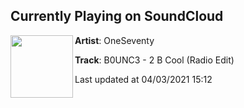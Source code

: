 ## Currently Playing on SoundCloud

[<img align="left" width="100" src="https://i1.sndcdn.com/artworks-yz82lU1JwGxFFD6R-MMETwQ-t500x500.jpg">](https://soundcloud.com/oneseventy/b0unc3-2-b-cool)

**Artist**: OneSeventy 

**Track**: B0UNC3 - 2 B Cool (Radio Edit)

Last updated at 04/03/2021 15:12
